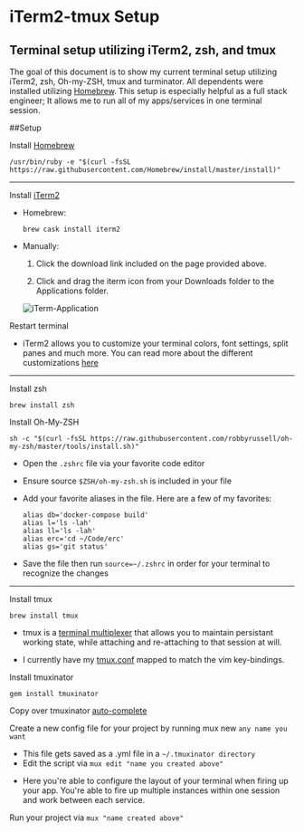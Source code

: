 # iTerm2-tmux Setup

## Terminal setup utilizing iTerm2, zsh, and tmux

The goal of this document is to show my current terminal setup utilizing iTerm2, zsh, Oh-my-ZSH, tmux and turminator. All dependents were installed utilizing [Homebrew](https://brew.sh/). This setup is especially helpful as a full stack engineer; It allows me to run all of my apps/services in one terminal session.

##Setup

Install [Homebrew](https://brew.sh/)

    /usr/bin/ruby -e "$(curl -fsSL https://raw.githubusercontent.com/Homebrew/install/master/install)"

---

Install [iTerm2](https://www.iterm2.com)

- Homebrew:

      brew cask install iterm2

- Manually:

  1. Click the download link included on the page provided above.

  2. Click and drag the iterm icon from your Downloads folder to the Applications folder.

  ![iTerm-Application](https://gist.githubusercontent.com/redsnow32/2b96d17fada6e0832888497d7c773c5a/raw/f43adcdfd231c06e0b2a42e7b55db5121be7790e/iterm-download.png)

Restart terminal

- iTerm2 allows you to customize your terminal colors, font settings, split panes and much more. You can read more about the different customizations [here](https://www.iterm2.com/features.html)

---

Install zsh

    brew install zsh

Install Oh-My-ZSH

    sh -c "$(curl -fsSL https://raw.githubusercontent.com/robbyrussell/oh-my-zsh/master/tools/install.sh)"

- Open the `.zshrc` file via your favorite code editor

- Ensure source `$ZSH/oh-my-zsh.sh` is included in your file

- Add your favorite aliases in the file. Here are a few of my favorites:

      alias db='docker-compose build'
      alias l='ls -lah'
      alias ll='ls -lah'
      alias erc='cd ~/Code/erc'
      alias gs='git status'

- Save the file then run `source=~/.zshrc` in order for your terminal to recognize the changes

---

Install tmux

    brew install tmux

- tmux is a [terminal multiplexer](https://en.wikipedia.org/wiki/Terminal_multiplexer) that allows you to maintain persistant working state, while attaching and re-attaching to that session at will.

* I currently have my [tmux.conf](https://gist.github.com/redsnow32/4127ed1b022339c4ee470151d9e73518) mapped to match the vim key-bindings.

Install tmuxinator

    gem install tmuxinator

Copy over tmuxinator [auto-complete](https://github.com/tmuxinator/tmuxinator/blob/master/completion/tmuxinator.zsh)

Create a new config file for your project by running mux new `any name you want`

- This file gets saved as a .yml file in a `~/.tmuxinator directory`
- Edit the script via `mux edit "name you created above"`

* Here you're able to configure the layout of your terminal when firing up your app. You're able to fire up multiple instances within one session and work between each service.

Run your project via `mux "name created above"`
